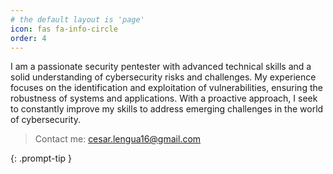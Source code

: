 ```yaml
---
# the default layout is 'page'
icon: fas fa-info-circle
order: 4
---
```



I am a passionate security pentester with advanced technical skills and a solid understanding of cybersecurity risks and challenges. My experience focuses on the identification and exploitation of vulnerabilities, ensuring the robustness of systems and applications. With a proactive approach, I seek to constantly improve my skills to address emerging challenges in the world of cybersecurity.

> Contact me: cesar.lengua16@gmail.com


{: .prompt-tip }

